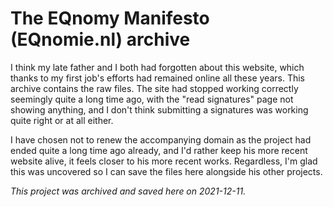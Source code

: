 # The EQnomy Manifesto (EQnomie.nl) archive

I think my late father and I both had forgotten about this website, which thanks to my first job's efforts had remained online all these years. This archive contains the raw files. The site had stopped working correctly seemingly quite a long time ago, with the "read signatures" page not showing anything, and I don't think submitting a signatures was working quite right or at all either.

I have chosen not to renew the accompanying domain as the project had ended quite a long time ago already, and I'd rather keep his more recent website alive, it feels closer to his more recent works. Regardless, I'm glad this was uncovered so I can save the files here alongside his other projects.


_This project was archived and saved here on 2021-12-11._
